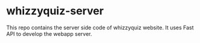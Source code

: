 # whizzyquiz-server
This repo contains the server side code of whizzyquiz website. It uses Fast API to develop the webapp server.
